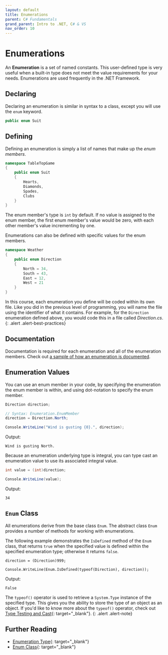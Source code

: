 ```yaml
---
layout: default
title: Enumerations
parent: C# Fundamentals
grand_parent: Intro to .NET, C# & VS
nav_order: 10
---
```


# Enumerations

An **Enumeration** is a set of named constants. This user-defined type is very useful when a built-in type does not meet the value requirements for your needs. Enumerations are used frequently in the .NET Framework.

## Declaring

Declaring an enumeration is similar in syntax to a class, except you will use the `enum` keyword.

```csharp
public enum Suit
```

## Defining

Defining an enumeration is simply a list of names that make up the _enum members_.

```csharp
namespace TableTopGame
{
    public enum Suit
    {
        Hearts,
        Diamonds,
        Spades,
        Clubs
    }
}
```

The enum member's type is `int` by default. If no value is assigned to the enum member, the first enum member's value would be zero, with each other member's value incrementing by one.

Enumerations can also be defined with specific values for the enum members.

```csharp
namespace Weather
{
    public enum Direction
    {
        North = 34,
        South = 43,
        East = 12,
        West = 21
    }
}
```

In this course, each enumeration you define will be coded within its own file. Like you did in the previous level of programming, you will name the file using the identifier of what it contains. For example, for the `Direction` enumeration defined above, you would code this in a file called _Direction.cs_.
{: .alert .alert-best-practices}

## Documentation

Documentation is required for each enumeration and all of the enumeration members. Check out [a sample of how an enumeration is documented](/adev2008/appendixes/documentation-samples.html#enumeration).

## Enumeration Values

You can use an enum member in your code, by specifying the enumeration the enum member is within, and using dot-notation to specify the enum member.

```csharp
Direction direction;

// Syntax: Enumeration.EnumMember
direction = Direction.North;

Console.WriteLine("Wind is gusting {0}.", direction);
```

Output:

```text
Wind is gusting North.
```

Because an enumeration underlying type is integral, you can type cast an enumeration value to use its associated integral value.

```csharp
int value = (int)direction;

Console.WriteLine(value);
```

Output:

```text
34
```

## `Enum` Class

All enumerations derive from the base class `Enum`. The abstract class `Enum` provides a number of methods for working with enumerations.

The following example demonstrates the `IsDefined` method of the `Enum` class, that returns `true` when the specified value is defined within the specified enumeration type; otherwise it returns `false`.

```
direction = (Direction)999;

Console.WriteLine(Enum.IsDefined(typeof(Direction), direction));
```

Output:

```text
False
```

The `typeof()` operator is used to retrieve a `System.Type` instance of the specified type. This gives you the ability to store the type of an object as an object. If you'd like to know more about the `typeof()` operator, check out [Type Testing and Cast](https://docs.microsoft.com/en-us/dotnet/csharp/language-reference/operators/type-testing-and-cast#typeof-operator){: target="_blank"}.
{: .alert .alert-note}

## Further Reading

- [Enumeration Type](https://docs.microsoft.com/en-us/dotnet/csharp/language-reference/builtin-types/enum){: target="_blank"}
- [Enum Class](https://docs.microsoft.com/en-us/dotnet/api/system.enum){: target="_blank"}